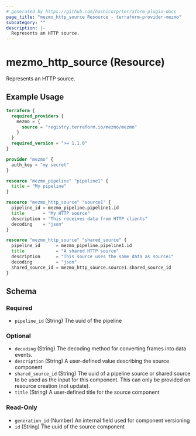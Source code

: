 ```yaml
---
# generated by https://github.com/hashicorp/terraform-plugin-docs
page_title: "mezmo_http_source Resource - terraform-provider-mezmo"
subcategory: ""
description: |-
  Represents an HTTP source.
---
```


# mezmo_http_source (Resource)

Represents an HTTP source.

## Example Usage

```terraform
terraform {
  required_providers {
    mezmo = {
      source = "registry.terraform.io/mezmo/mezmo"
    }
  }
  required_version = ">= 1.1.0"
}

provider "mezmo" {
  auth_key = "my secret"
}

resource "mezmo_pipeline" "pipeline1" {
  title = "My pipeline"
}

resource "mezmo_http_source" "source1" {
  pipeline_id = mezmo_pipeline.pipeline1.id
  title       = "My HTTP source"
  description = "This receives data from HTTP clients"
  decoding    = "json"
}

resource "mezmo_http_source" "shared_source" {
  pipeline_id      = mezmo_pipeline.pipeline1.id
  title            = "A shared HTTP source"
  description      = "This source uses the same data as source1"
  decoding         = "json"
  shared_source_id = mezmo_http_source.source1.shared_source_id
}
```

<!-- schema generated by tfplugindocs -->
## Schema

### Required

- `pipeline_id` (String) The uuid of the pipeline

### Optional

- `decoding` (String) The decoding method for converting frames into data events.
- `description` (String) A user-defined value describing the source component
- `shared_source_id` (String) The uuid of a pipeline source or shared source to be used as the input for this component. This can only be provided on resource creation (not update).
- `title` (String) A user-defined title for the source component

### Read-Only

- `generation_id` (Number) An internal field used for component versioning
- `id` (String) The uuid of the source component
